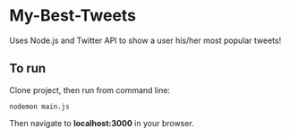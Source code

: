 # My-Best-Tweets
Uses Node.js and Twitter API to show a user his/her most popular tweets!

## To run

Clone project, then run from command line:

```
nodemon main.js
```

Then navigate to **localhost:3000** in your browser.

